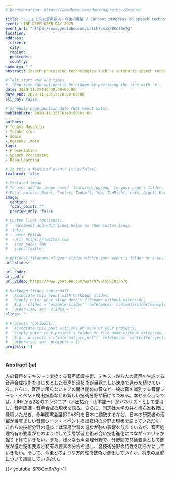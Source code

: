 ```yaml
---
# Documentation: https://wowchemy.com/docs/managing-content/

title: "ここまで来た音声技術・今後の展望 / Current progress on speech technologies and its future prospects @ LINE DEV DAY 2020"
event: LINE DEVELOPER DAY 2020
event_url: "https://www.youtube.com/watch?v=iSPBCot6n7g"
location:
address:
  street:
  city:
  region:
  postcode:
  country:
summary: " "
abstract: Speech processing technologies such as automatic speech recognition (ASR) and speech synthesis has rapidly progressed. Furthermore, new research fields such as acoustic scene/event detection have appeared. In this session, two engineers from LINE (Yusuke Kida and Ryuichi Yamamoto) will talk about current progress of ASR and speech synthesis. From Doshisha University, associate prof. Keisuke Imoto will talk about current progress of acoustic scene/event detection in which Japanese researchers made remarkable contributions, e.g., invitation of a flagship conference DCASE. Although progress of deep learning has a strong influence, we would like to deep dive into how specific elements in speech processing connects with deep learning and leads to technological progress. We would also like to discuss about common technological elements among speech processing fields and specific elements to clarify characteristics of each field, and we will discuss about future prospects.

# Talk start and end times.
#   End time can optionally be hidden by prefixing the line with `#`.
date: 2020-11-25T16:40:00+09:00
date_end: 2020-11-25T17:20:00+09:00
all_day: false

# Schedule page publish date (NOT event date).
publishDate: 2020-11-25T16:40:00+09:00

authors:
- Togami Masahito
- Yusuke Kida
- admin
- Keisuke Imoto
tags:
- Presentation
- Speech Processing
- Deep Learning

# Is this a featured event? (true/false)
featured: false

# Featured image
# To use, add an image named `featured.jpg/png` to your page's folder.
# Focal points: Smart, Center, TopLeft, Top, TopRight, Left, Right, BottomLeft, Bottom, BottomRight.
image:
  caption: ""
  focal_point: ""
  preview_only: false

# Custom links (optional).
#   Uncomment and edit lines below to show custom links.
# links:
# - name: Follow
#   url: https://twitter.com
#   icon_pack: fab
#   icon: twitter

# Optional filename of your slides within your event's folder or a URL.
url_slides:

url_code:
url_pdf:
url_video: https://www.youtube.com/watch?v=iSPBCot6n7g

# Markdown Slides (optional).
#   Associate this event with Markdown slides.
#   Simply enter your slide deck's filename without extension.
#   E.g. `slides = "example-slides"` references `content/slides/example-slides.md`.
#   Otherwise, set `slides = ""`.
slides: ""

# Projects (optional).
#   Associate this post with one or more of your projects.
#   Simply enter your project's folder or file name without extension.
#   E.g. `projects = ["internal-project"]` references `content/project/deep-learning/index.md`.
#   Otherwise, set `projects = []`.
projects: []
---
```


### Abstract (ja)

人の音声をテキストに変換する音声認識技術、テキストから人の音声を生成する音声合成技術をはじめとした音声処理技術が目覚ましい速度で進歩を続けている。さらに、音声に限らないドアの開け閉めの音など一般の音を識別する音響シーン・イベント検出技術などの新しい技術分野が拓けつつある。本セッションでは、LINEから2名のエンジニア（木田祐介・山本龍一）がパネリストとして登壇し、音声認識・音声合成の現状を語る。さらに、同志社大学の井本桂右准教授に登壇いただき、今年国際会議(DCASE)を日本に誘致するなど、日本の研究者の活躍が目覚ましい音響シーン・イベント検出技術の分野の現状を語っていただく。これらの技術分野の進歩には深層学習の進歩が強い影響を与えているが、音声処理特有の要素がどのようにして深層学習と絡み合い技術進化につながっているか掘り下げていきたい。また、様々な音声処理分野で、分野間で共通要素として進展が進む技術要素と特有の要素の分析を通し、各技術分野の特性を明らかにしていきたい。そして、今後どのような方向性で技術が進化していくか、将来の展望について議論していきたい。

{{< youtube iSPBCot6n7g >}}